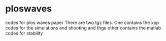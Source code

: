 # ploswaves
codes for plos waves paper
There are two tgz files.  One contains the xpp codes for the simulations and shooting and thge other contains the matlab codes for stability
